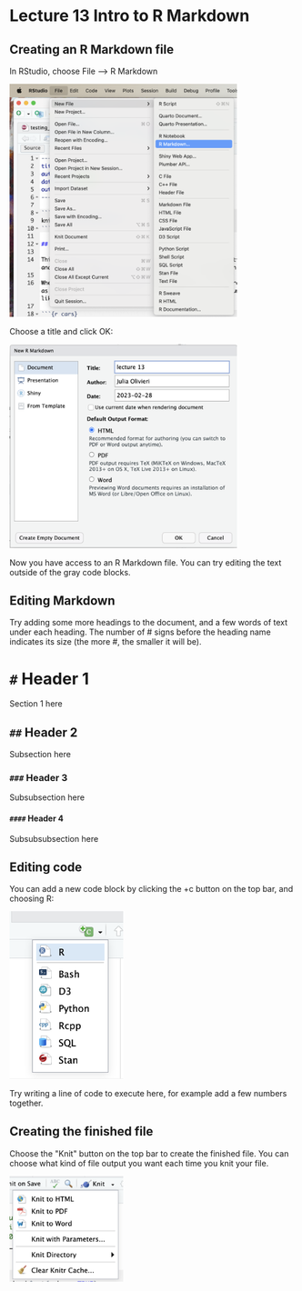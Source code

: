 # Lecture 13 Intro to R Markdown

## Creating an R Markdown file

In RStudio, choose File --> R Markdown

<img src="rmarkdown1.png" width=400>

Choose a title and click OK:

<img src="rmarkdown2.png" width=400>

Now you have access to an R Markdown file. You can try editing the text outside of the gray code blocks. 

## Editing Markdown

Try adding some more headings to the document, and a few words of text under each heading. The number of # signs before the heading name indicates its size (the more #, the smaller it will be).

# `#` Header 1

Section 1 here

## `##` Header 2

Subsection here

### `###` Header 3

Subsubsection here

#### `####` Header 4

Subsubsubsection here

## Editing code

You can add a new code block by clicking the +c button on the top bar, and choosing R:

<img src="rmarkdown3.png" width=200>

Try writing a line of code to execute here, for example add a few numbers together.

## Creating the finished file

Choose the "Knit" button on the top bar to create the finished file. You can choose what kind of file output you want each time you knit your file.

<img src="rmarkdown4.png" width=200>


